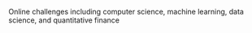 Online challenges including computer science, machine learning, data science, and quantitative finance
